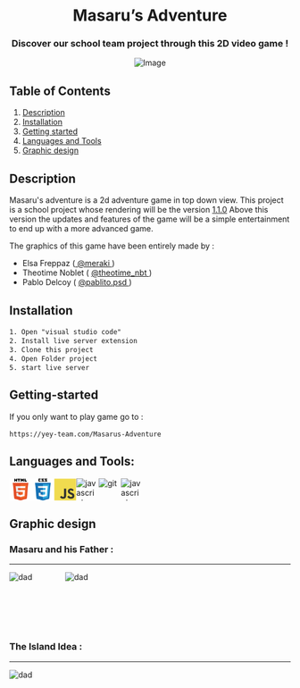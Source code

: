 
<div align="center">

# Masaru’s Adventure

### Discover our school team project through this 2D video game !

![Image](https://zupimages.net/up/23/14/vamr.png)

</div>
  


## Table of Contents
1. [Description](#Description)
2. [Installation](#Installation)
3. [Getting started](#Getting-started)
4. [Languages and Tools](#Languages-and-Tools)
5. [Graphic design](#graphic-design)


## Description

Masaru's adventure is a 2d adventure game in top down view.
This project is a school project whose rendering will be the version [1.1.0](https://github.com/math-pixel/Masarus-Adventure/releases/tag/v.1.1.0)
Above this version the updates and features of the game will be a simple entertainment to end up with a more advanced game.

The graphics of this game have been entirely made by :
- Elsa Freppaz (<a href="https://www.instagram.com/meraki.fr/" target="_blank" > @meraki </a>)
- Theotime Noblet ( <a href="https://www.instagram.com/theotime_nbt/" target="_blank" > @theotime_nbt </a> )
- Pablo Delcoy ( <a href="https://www.instagram.com/pablito.psd/" target="_blank" > @pablito.psd </a> )

## Installation

    1. Open "visual studio code"
    2. Install live server extension
    3. Clone this project
    4. Open Folder project
    5. start live server

## Getting-started

If you only want to play game go to : <br>

    https://yey-team.com/Masarus-Adventure

## Languages and Tools:

<p align="left" style="display: flex; align-items:center; justify-content:space-evenly; width:40%;">
<img src="https://raw.githubusercontent.com/devicons/devicon/master/icons/html5/html5-original-wordmark.svg" alt="html5" width="40" height="40"/>
<img src="https://raw.githubusercontent.com/devicons/devicon/master/icons/css3/css3-original-wordmark.svg" alt="css3" width="40" height="40"/> 
<img src="https://raw.githubusercontent.com/devicons/devicon/master/icons/javascript/javascript-original.svg" alt="javascript" width="40" height="40"/>
<img src="https://p5js.org/assets/img/p5js.svg" alt="javascript" width="40" height="40"/>
<img src="https://www.vectorlogo.zone/logos/git-scm/git-scm-icon.svg" alt="git" width="40" height="40"/>
<img src="https://upload.wikimedia.org/wikipedia/commons/thumb/9/9a/Visual_Studio_Code_1.35_icon.svg/1200px-Visual_Studio_Code_1.35_icon.svg.png" alt="javascript" width="40" height="40"/>


## Graphic design

### Masaru and his Father :
----------
<p align="left" style="display: flex; align-items:center; justify-content:space-between; width:20%;">
<img src="https://zupimages.net/up/23/14/in0d.png" alt="dad" width="100" height="100"/>
<img src="https://zupimages.net/up/23/14/61ir.png" alt="dad" width="100" height="100"/>
</p>

###  The Island Idea :


----------


<img src="https://zupimages.net/up/23/14/mt0s.png" alt="dad" width="600" height="600"/>
